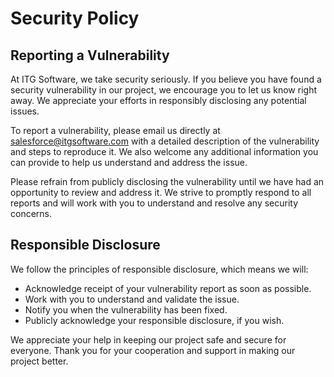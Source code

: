 # Security Policy

## Reporting a Vulnerability

At ITG Software, we take security seriously. If you believe you have found a security vulnerability in our project, we encourage you to let us know right away. We appreciate your efforts in responsibly disclosing any potential issues.

To report a vulnerability, please email us directly at [salesforce@itgsoftware.com](mailto:salesforce@itgsoftware.com) with a detailed description of the vulnerability and steps to reproduce it. We also welcome any additional information you can provide to help us understand and address the issue.

Please refrain from publicly disclosing the vulnerability until we have had an opportunity to review and address it. We strive to promptly respond to all reports and will work with you to understand and resolve any security concerns.

## Responsible Disclosure

We follow the principles of responsible disclosure, which means we will:
- Acknowledge receipt of your vulnerability report as soon as possible.
- Work with you to understand and validate the issue.
- Notify you when the vulnerability has been fixed.
- Publicly acknowledge your responsible disclosure, if you wish.

We appreciate your help in keeping our project safe and secure for everyone. Thank you for your cooperation and support in making our project better.
